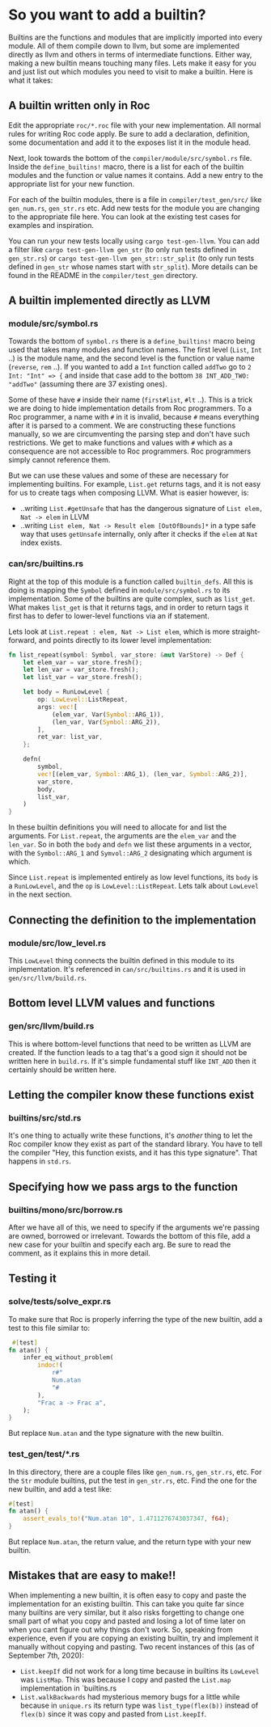# So you want to add a builtin?

Builtins are the functions and modules that are implicitly imported into every module. All of them compile down to llvm, but some are implemented directly as llvm and others in terms of intermediate functions. Either way, making a new builtin means touching many files. Lets make it easy for you and just list out which modules you need to visit to make a builtin. Here is what it takes:

## A builtin written only in Roc

Edit the appropriate `roc/*.roc` file with your new implementation. All normal rules for writing Roc code apply. Be sure to add a declaration, definition, some documentation and add it to the exposes list it in the module head.

Next, look towards the bottom of the  `compiler/module/src/symbol.rs` file. Inside the `define_builtins!` macro, there is a list for each of the builtin modules and the function or value names it contains. Add a new entry to the appropriate list for your new function.

For each of the builtin modules, there is a file in `compiler/test_gen/src/` like `gen_num.rs`, `gen_str.rs` etc. Add new tests for the module you are changing to the appropriate file here. You can look at the existing test cases for examples and inspiration.

You can run your new tests locally using `cargo test-gen-llvm`. You can add a filter like `cargo test-gen-llvm gen_str` (to only run tests defined in `gen_str.rs`) or `cargo test-gen-llvm gen_str::str_split` (to only run tests defined in `gen_str` whose names start with `str_split`). More details can be found in the README in the `compiler/test_gen` directory.

## A builtin implemented directly as LLVM

### module/src/symbol.rs

Towards the bottom of `symbol.rs` there is a `define_builtins!` macro being used that takes many modules and function names. The first level (`List`, `Int` ..) is the module name, and the second level is the function or value name (`reverse`, `rem` ..). If you wanted to add a `Int` function called `addTwo` go to `2 Int: "Int" => {` and inside that case add to the bottom `38 INT_ADD_TWO: "addTwo"` (assuming there are 37 existing ones).

Some of these have `#` inside their name (`first#list`, `#lt` ..). This is a trick we are doing to hide implementation details from Roc programmers. To a Roc programmer, a name with `#` in it is invalid, because `#` means everything after it is parsed to a comment. We are constructing these functions manually, so we are circumventing the parsing step and don't have such restrictions. We get to make functions and values with `#` which as a consequence are not accessible to Roc programmers. Roc programmers simply cannot reference them.

But we can use these values and some of these are necessary for implementing builtins. For example, `List.get` returns tags, and it is not easy for us to create tags when composing LLVM. What is easier however, is:

- ..writing `List.#getUnsafe` that has the dangerous signature of `List elem, Nat -> elem` in LLVM
- ..writing `List elem, Nat -> Result elem [OutOfBounds]*` in a type safe way that uses `getUnsafe` internally, only after it checks if the `elem` at `Nat` index exists.

### can/src/builtins.rs

Right at the top of this module is a function called `builtin_defs`. All this is doing is mapping the `Symbol` defined in `module/src/symbol.rs` to its implementation. Some of the builtins are quite complex, such as `list_get`. What makes `list_get` is that it returns tags, and in order to return tags it first has to  defer to lower-level functions via an if statement.

Lets look at `List.repeat : elem, Nat -> List elem`, which is more straight-forward, and points directly to its lower level implementation:

```rust
fn list_repeat(symbol: Symbol, var_store: &mut VarStore) -> Def {
    let elem_var = var_store.fresh();
    let len_var = var_store.fresh();
    let list_var = var_store.fresh();

    let body = RunLowLevel {
        op: LowLevel::ListRepeat,
        args: vec![
            (elem_var, Var(Symbol::ARG_1)),
            (len_var, Var(Symbol::ARG_2)),
        ],
        ret_var: list_var,
    };

    defn(
        symbol,
        vec![(elem_var, Symbol::ARG_1), (len_var, Symbol::ARG_2)],
        var_store,
        body,
        list_var,
    )
}
```

In these builtin definitions you will need to allocate for and list the arguments. For `List.repeat`, the arguments are the `elem_var` and the `len_var`. So in both the `body` and `defn` we list these arguments in a vector, with the `Symbol::ARG_1` and `Symvol::ARG_2` designating which argument is which.

Since `List.repeat` is implemented entirely as low level functions, its `body` is a `RunLowLevel`, and the `op` is `LowLevel::ListRepeat`. Lets talk about `LowLevel` in the next section.

## Connecting the definition to the implementation

### module/src/low_level.rs

This `LowLevel` thing connects the builtin defined in this module to its implementation. It's referenced in `can/src/builtins.rs` and it is used in `gen/src/llvm/build.rs`.

## Bottom level LLVM values and functions

### gen/src/llvm/build.rs

This is where bottom-level functions that need to be written as LLVM are created. If the function leads to a tag that's a good sign it should not be written here in `build.rs`. If it's simple fundamental stuff like `INT_ADD` then it certainly should be written here.

## Letting the compiler know these functions exist

### builtins/src/std.rs

It's one thing to actually write these functions, it's _another_ thing to let the Roc compiler know they exist as part of the standard library. You have to tell the compiler "Hey, this function exists, and it has this type signature". That happens in `std.rs`.

## Specifying how we pass args to the function

### builtins/mono/src/borrow.rs

After we have all of this, we need to specify if the arguments we're passing are owned, borrowed or irrelevant. Towards the bottom of this file, add a new case for your builtin and specify each arg. Be sure to read the comment, as it explains this in more detail.

## Testing it

### solve/tests/solve_expr.rs

To make sure that Roc is properly inferring the type of the new builtin, add a test to this file similar to:

```rust
 #[test]
fn atan() {
    infer_eq_without_problem(
        indoc!(
            r#"
            Num.atan
            "#
        ),
        "Frac a -> Frac a",
    );
}
```

But replace `Num.atan` and the type signature with the new builtin.

### test_gen/test/*.rs

In this directory, there are a couple files like `gen_num.rs`, `gen_str.rs`, etc. For the `Str` module builtins, put the test in `gen_str.rs`, etc. Find the one for the new builtin, and add a test like:

```rust
#[test]
fn atan() {
    assert_evals_to!("Num.atan 10", 1.4711276743037347, f64);
}
```

But replace `Num.atan`, the return value, and the return type with your new builtin.

## Mistakes that are easy to make!!

When implementing a new builtin, it is often easy to copy and paste the implementation for an existing builtin. This can take you quite far since many builtins are very similar, but it also risks forgetting to change one small part of what you copy and pasted and losing a lot of time later on when you cant figure out why things don't work. So, speaking from experience, even if you are copying an existing builtin, try and implement it manually without copying and pasting. Two recent instances of this (as of September 7th, 2020):

- `List.keepIf` did not work for a long time because in builtins its `LowLevel` was `ListMap`. This was because I copy and pasted the `List.map` implementation in `builtins.rs
- `List.walkBackwards` had mysterious memory bugs for a little while because in `unique.rs` its return type was `list_type(flex(b))` instead of `flex(b)` since it was copy and pasted from `List.keepIf`.
